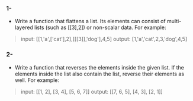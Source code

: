 ### 1-
- Write a function that flattens a list. Its elements can consist of multi-layered lists (such as [[3],2]) or non-scalar data. For example:
> input: [[1,'a',['cat'],2],[[[3]],'dog'],4,5]
> output: [1,'a','cat',2,3,'dog',4,5]

### 2-
- Write a function that reverses the elements inside the given list. If the elements inside the list also contain the list, reverse their elements as well. For example:
> input: [[1, 2], [3, 4], [5, 6, 7]]
> output: [[7, 6, 5], [4, 3], [2, 1]]
